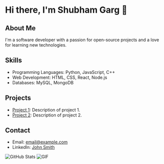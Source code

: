 # Hi there, I'm Shubham Garg 👋

## About Me
I'm a software developer with a passion for open-source projects and a love for learning new technologies.

## Skills
- Programming Languages: Python, JavaScript, C++
- Web Development: HTML, CSS, React, Node.js
- Databases: MySQL, MongoDB

## Projects
- [Project 1](https://github.com/johnsmith/project1): Description of project 1.
- [Project 2](https://github.com/johnsmith/project2): Description of project 2.

## Contact
- Email: [email@example.com](mailto:email@example.com)
- LinkedIn: [John Smith](https://linkedin.com/in/johnsmith)

![GitHub Stats](https://github-readme-stats.vercel.app/api?username=johnsmith&show_icons=true&theme=radical)
![GIF](https://media.giphy.com/media/3o7aD2saalBwwftBIY/giphy.gif)
